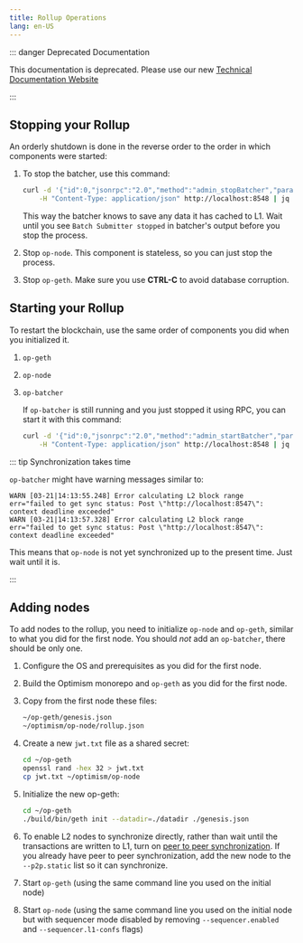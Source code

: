 ```yaml
---
title: Rollup Operations
lang: en-US
---
```


::: danger Deprecated Documentation

This documentation is deprecated. Please use our new [Technical Documentation Website](https://docs.optimism.io/stack/getting-started)

:::

## Stopping your Rollup

An orderly shutdown is done in the reverse order to the order in which components were started:

1. To stop the batcher, use this command:

   ```sh
   curl -d '{"id":0,"jsonrpc":"2.0","method":"admin_stopBatcher","params":[]}' \
       -H "Content-Type: application/json" http://localhost:8548 | jq
   ```

   This way the batcher knows to save any data it has cached to L1.
   Wait until you see `Batch Submitter stopped` in batcher's output before you stop the process.

1. Stop `op-node`.
   This component is stateless, so you can just stop the process.

1. Stop `op-geth`.
   Make sure you use **CTRL-C** to avoid database corruption.


## Starting your Rollup

To restart the blockchain, use the same order of components you did when you initialized it.

1. `op-geth`
1. `op-node`
1. `op-batcher`

   If `op-batcher` is still running and you just stopped it using RPC, you can start it with this command:

   ```sh
   curl -d '{"id":0,"jsonrpc":"2.0","method":"admin_startBatcher","params":[]}' \
       -H "Content-Type: application/json" http://localhost:8548 | jq   
   ```

::: tip Synchronization takes time

`op-batcher` might have warning messages similar to:

```
WARN [03-21|14:13:55.248] Error calculating L2 block range         err="failed to get sync status: Post \"http://localhost:8547\": context deadline exceeded"
WARN [03-21|14:13:57.328] Error calculating L2 block range         err="failed to get sync status: Post \"http://localhost:8547\": context deadline exceeded"
```

This means that `op-node` is not yet synchronized up to the present time.
Just wait until it is.

:::


## Adding nodes

To add nodes to the rollup, you need to initialize `op-node` and `op-geth`, similar to what you did for the first node.
You should *not* add an `op-batcher`, there should be only one.

1. Configure the OS and prerequisites as you did for the first node.
1. Build the Optimism monorepo and `op-geth` as you did for the first node.
1. Copy from the first node these files:
    
    ```bash
    ~/op-geth/genesis.json
    ~/optimism/op-node/rollup.json
    ```
    
1. Create a new `jwt.txt` file as a shared secret:
    
    ```bash
    cd ~/op-geth
    openssl rand -hex 32 > jwt.txt
    cp jwt.txt ~/optimism/op-node
    ```
    
1. Initialize the new op-geth:
    
    ```bash
    cd ~/op-geth
    ./build/bin/geth init --datadir=./datadir ./genesis.json
    ```


1. To enable L2 nodes to synchronize directly, rather than wait until the transactions are written to L1, turn on [peer to peer synchronization](./getting-started/#op-node).
   If you already have peer to peer synchronization, add the new node to the `--p2p.static` list so it can synchronize.

1. Start `op-geth` (using the same command line you used on the initial node)
1. Start `op-node` (using the same command line you used on the initial node but with sequencer mode disabled by removing `--sequencer.enabled` and `--sequencer.l1-confs` flags)
